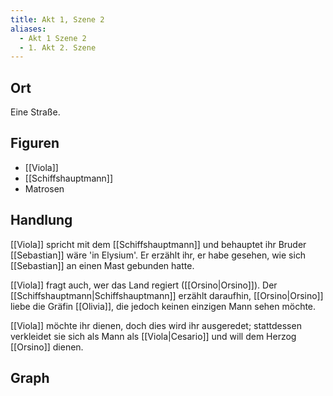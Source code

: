 ```yaml
---
title: Akt 1, Szene 2
aliases:
  - Akt 1 Szene 2
  - 1. Akt 2. Szene
---
```

## Ort
Eine Straße.

## Figuren
- [[Viola]]
- [[Schiffshauptmann]]
- Matrosen

## Handlung
[[Viola]] spricht mit dem [[Schiffshauptmann]] und behauptet ihr Bruder [[Sebastian]] wäre 'in Elysium'. Er erzählt ihr, er habe gesehen, wie sich [[Sebastian]] an einen Mast gebunden hatte. 

[[Viola]] fragt auch, wer das Land regiert ([[Orsino|Orsino]]). Der [[Schiffshauptmann|Schiffshauptmann]] erzählt daraufhin, [[Orsino|Orsino]] liebe die Gräfin [[Olivia]], die jedoch keinen einzigen Mann sehen möchte.

[[Viola]] möchte ihr dienen, doch dies wird ihr ausgeredet; stattdessen verkleidet sie sich als Mann als [[Viola|Cesario]] und will dem Herzog [[Orsino]] dienen.

## Graph
<iframe id="graphiframe" width=100% height=550 style="border: 0"></iframe>

<script>
var iframe = document.getElementById('graphiframe');
iframe.src = 'https://catchears.github.io/was-ihr-wollt-graphs/act-1/act-1-scene-2-' + document.documentElement.getAttribute('saved-theme');
</script>